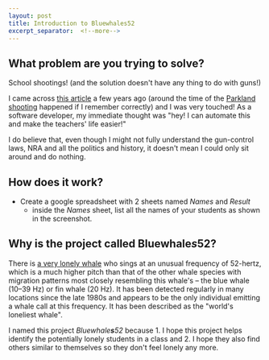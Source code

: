 ```yaml
---
layout: post
title: Introduction to Bluewhales52
excerpt_separator:  <!--more-->
---
```


## What problem are you trying to solve?

School shootings! (and the solution doesn't have any thing to do with guns!)

I came across [this article](https://www.rd.com/advice/parenting/stop-bullying-strategy/) a few years ago (around the time of the [Parkland shooting](https://en.wikipedia.org/wiki/Stoneman_Douglas_High_School_shooting) happened if I remember correctly) and I was very touched! As a software developer, my immediate thought was "hey! I can automate this and make the teachers' life easier!" 

I do believe that, even though I might not fully understand the gun-control laws, NRA and all the politics and history, it doesn't mean I could only sit around and do nothing. 


## How does it work?

- Create a google spreadsheet with 2 sheets named _Names_ and _Result_
    - inside the _Names_ sheet, list all the names of your students as shown in the screenshot.
     

## Why is the project called Bluewhale*s*52?

There is [a very lonely whale](https://en.wikipedia.org/wiki/52-hertz_whale) who sings at an unusual frequency of 52-hertz, which is a much higher pitch than that of the other whale species with migration patterns most closely resembling this whale's – the blue whale (10–39 Hz) or fin whale (20 Hz). It has been detected regularly in many locations since the late 1980s and appears to be the only individual emitting a whale call at this frequency. It has been described as the "world's loneliest whale". 

I named this project _Bluewhale**s**52_ because 1. I hope this project helps identify the potentially lonely students in a class and 2. I hope they also find others similar to themselves so they don't feel lonely any more. 




